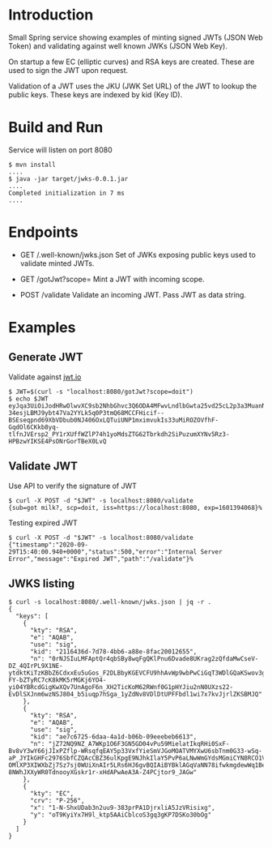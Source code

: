 # Introduction
Small Spring service showing examples of minting signed JWTs (JSON Web Token) and validating against well known JWKs (JSON Web Key).

On startup a few EC (elliptic curves) and RSA keys are created. These are used to sign the JWT upon request. 

Validation of a JWT uses the JKU (JWK Set URL) of the JWT to lookup the public keys. These keys are indexed by kid (Key ID).

# Build and Run
Service will listen on port 8080


```
$ mvn install
....
$ java -jar target/jwks-0.0.1.jar
....
Completed initialization in 7 ms
....
```


# Endpoints

* GET /.well-known/jwks.json
Set of JWKs exposing public keys used to validate minted JWTs.

* GET /gotJwt?scope=<something>
Mint a JWT with incoming scope.

* POST /validate
Validate an incoming JWT. Pass JWT as data string.


# Examples

## Generate JWT

Validate against [jwt.io](https://jwt.io/)

```
$ JWT=$(curl -s "localhost:8080/gotJwt?scope=doit")
$ echo $JWT
eyJqa3UiOiJodHRwOlwvXC9sb2NhbGhvc3Q6ODA4MFwvLndlbGwta25vd25cL2p3a3MuanNvbiIsImtpZCI6IjIxMTY0MzZkLTdkNzgtNGJiNi1hODhlLThmYWMyMDAxMjY1NSIsImFsZyI6IlJTMjU2In0.eyJpc3MiOiJodHRwczpcL1wvbG9jYWxob3N0OjgwODAiLCJzdWIiOiJnb3QgbWlsaz8iLCJzY3AiOiJkb2l0IiwiZXhwIjoxNjAxMzkxNjM1fQ.cFm5xmNyGXGlIUaapQgX9syBmHB9Fa4mrOvIC3ekV3iDjEYuqG1vovLSlflhjI91J1CriBZRQoOByt9XlyEGi3gqze8WvcVJW_BsfjX1_k4M95KEtou83XcQe7hme6Elmn3XCgQiTx-34esjLBMJ9ybt47Va2YYLk5q0P3tmQ68MCCFHicif--BSEseqpnd69XbVDbub0NJ406OxLQTuiUNP1mximvukIs33uMiROZOVfhF-GqdOl6CKkb8yq-tlfnJVErsp2_PY1rXUffWZlP74h1yoMdsZTG62Tbrkdh2SiPuzumXYNv5Rz3-HPBzwYIKSE4PsONrGorTBeX0LvQ
```

## Validate JWT

Use API to verify the signature of JWT

```
$ curl -X POST -d "$JWT" -s localhost:8080/validate
{sub=got milk?, scp=doit, iss=https://localhost:8080, exp=1601394068}%
```

Testing expired JWT

``` 
$ curl -X POST -d "$JWT" -s localhost:8080/validate
{"timestamp":"2020-09-29T15:40:00.940+0000","status":500,"error":"Internal Server Error","message":"Expired JWT","path":"/validate"}%
```


## JWKS listing

```
$ curl -s localhost:8080/.well-known/jwks.json | jq -r .
{
  "keys": [
    {
      "kty": "RSA",
      "e": "AQAB",
      "use": "sig",
      "kid": "2116436d-7d78-4bb6-a88e-8fac20012655",
      "n": "0rNJSIuLMFAptQr4qbSBy8wqFgQKlPnu6Dvade8UKrag2zQfdaMwCseV-DZ_4QIrPL9X1NE-ytdktKiTzKBbZ6CdxxEu5uGos_F2DLBbyKGEVCFU9hhAvWp9wbPwCiGqT3WDlGQaKSwov3g5XEzRfzx3lGatY0QDs9kz5GHfdABpzRnCBNbnJcI-FY-bZTyRC7cK8kMK5rMGKj6YO4-yi04YBRcdGigKwXQv7UnAgoF6n_XH2TicKoM62RWnf0G1pHYJiu2nN0UXzs22-EvDlSXJnm6wzNSJ804_b5iuqp7hSga_1yZdNv8VDlDtUPFFbdl1wi7x7kvJjrlZKSBMJQ"
    },
    {
      "kty": "RSA",
      "e": "AQAB",
      "use": "sig",
      "kid": "ae7c6725-6daa-4a1d-b06b-09eeebeb6613",
      "n": "jZ72NQ9NZ_A7WKp1O6F3GN5GD04vPu59MielatIkqRHi0SxF-Bv8vY3wY66jJIxPZflp-WRsqfqEAY5p33VxfYieSmVJGoMOATVMYXwU6sbTnm0G33-wSq-aP_JYIkGHFc2976SbfCZQAcCBZ36ulKpgE9NJhkIlaY5PvP6aLNwWmGYdsMGmiCYN8RCO1VmWuyHZUQhQ-OMlXP3XIWXbZj7Sz7sj0WUiXnAIr5LRs6HJ6gvBQIAiBYBklAGqVaNN78ifwkmgdewWq1BeNB7HweoM0J0QIJjBUH-8NWhJXXyWR0TdnooyXGskr1r-xHdAPwAeA3A-Z4PCjtor9_JAGw"
    },
    {
      "kty": "EC",
      "crv": "P-256",
      "x": "1-N-ShxUDab3n2uu9-383prPA1DjrxliA5JzVRisixg",
      "y": "oT9KyiYx7H9l_ktp5AAiCblcoS3gq3gKP7DSKo30bOg"
    }
  ]
}

```
